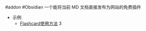 #addon #Obsidian 
一个能将当前 MD 文档直接发布为网站的免费插件
- 示例
	-  [Flashcard使用方法](https://obsius.site/5q3e4v2z27253u2s3c23) 3